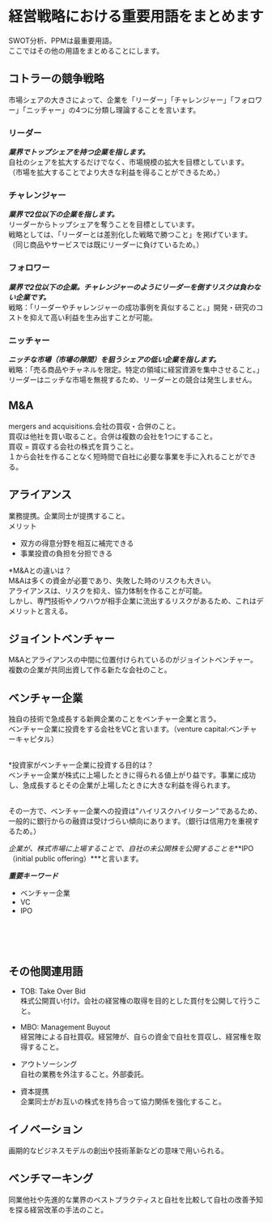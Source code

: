 # 経営戦略における重要用語をまとめます
SWOT分析、PPMは最重要用語。<br>
ここではその他の用語をまとめることにします。<br>

## コトラーの競争戦略
市場シェアの大きさによって、企業を「リーダー」「チャレンジャー」「フォロワー」「ニッチャー」の4つに分類し理論することを言います。

### リーダー
***業界でトップシェアを持つ企業を指します。***<br>
自社のシェアを拡大するだけでなく、市場規模の拡大を目標としています。<br>
（市場を拡大することでより大きな利益を得ることができるため。）<br>

### チャレンジャー
***業界で2位以下の企業を指します。***<br>
リーダーからトップシェアを奪うことを目標としています。<br>
戦略としては、「リーダーとは差別化した戦略で勝つこと」を掲げています。<br>
（同じ商品やサービスでは既にリーダーに負けているため。）<br>

### フォロワー
***業界で2位以下の企業。チャレンジャーのようにリーダーを倒すリスクは負わない企業です。***<br>
戦略：「リーダーやチャレンジャーの成功事例を真似すること。」開発・研究のコストを抑えて高い利益を生み出すことが可能。<br>

### ニッチャー
***ニッチな市場（市場の隙間）を狙うシェアの低い企業を指します。***<br>
戦略：「売る商品やチャネルを限定。特定の領域に経営資源を集中させること。」<br>
リーダーはニッチな市場を無視するため、リーダーとの競合は発生しません。<br>

## M&A
mergers and acquisitions.会社の買収・合併のこと。<br>
買収は他社を買い取ること。合併は複数の会社を1つにすること。<br>
買収 = 買収する会社の株式を買うこと。<br>
１から会社を作ることなく短時間で自社に必要な事業を手に入れることができる。<br>

## アライアンス
業務提携。企業同士が提携すること。<br>
メリット
- 双方の得意分野を相互に補完できる
- 事業投資の負担を分担できる

*M&Aとの違いは？<br>
M&Aは多くの資金が必要であり、失敗した時のリスクも大きい。<br>
アライアンスは、リスクを抑え、協力体制を作ることが可能。<br>
しかし、専門技術やノウハウが相手企業に流出するリスクがあるため、これはデメリットと言える。<br>

## ジョイントベンチャー
M&Aとアライアンスの中間に位置付けられているのがジョイントベンチャー。
複数の企業が共同出資して作る新たな会社のこと。

## ベンチャー企業
独自の技術で急成長する新興企業のことをベンチャー企業と言う。<br>
ベンチャー企業に投資をする会社をVCと言います。（venture capital:ベンチャーキャピタル）<br><br>

*投資家がベンチャー企業に投資する目的は？<br>
ベンチャー企業が株式に上場したときに得られる値上がり益です。事業に成功し、急成長するとその企業が上場したときに大きな利益を得られます。<br><br>

その一方で、ベンチャー企業への投資は"ハイリスクハイリターン"であるため、一般的に銀行からの融資は受けづらい傾向にあります。（銀行は信用力を重視するため。）<br>

*企業が、株式市場に上場することで、自社の未公開株を公開することを***IPO（initial public offering）***と言います。

***重要キーワード***
- ベンチャー企業
- VC
- IPO

<br><br><br>
## その他関連用語
- TOB: Take Over Bid<br>
株式公開買い付け。会社の経営権の取得を目的とした買付を公開して行うこと。

- MBO: Management Buyout<br>
経営陣による自社買収。経営陣が、自らの資金で自社を買収し、経営権を取得すること。

- アウトソーシング<br>
自社の業務を外注すること。外部委託。

- 資本提携<br>
企業同士がお互いの株式を持ち合って協力関係を強化すること。


## イノベーション
画期的なビジネスモデルの創出や技術革新などの意味で用いられる。

## ベンチマーキング
同業他社や先進的な業界のベストプラクティスと自社を比較して自社の改善予知を探る経営改革の手法のこと。
